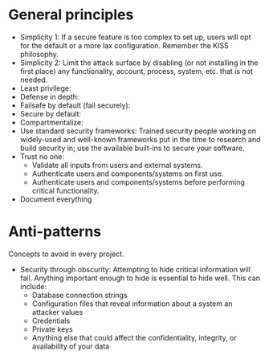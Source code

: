 # General principles

* Simplicity 1: If a secure feature is too complex to set up, users will opt for the default or a more lax configuration. Remember the KISS philosophy.
* Simplicity 2: Limit the attack surface by disabling (or not installing in the first place) any functionality, account, process, system, etc. that is not needed.
* Least privilege: 
* Defense in depth: 
* Failsafe by default (fail securely):
* Secure by default: 
* Compartmentalize: 
* Use standard security frameworks: Trained security people working on widely-used and well-known frameworks put in the time to research and build security in; use the available built-ins to secure your software.
* Trust no one:
  * Validate all inputs from users and external systems.
  * Authenticate users and components/systems on first use.
  * Authenticate users and components/systems before performing critical functionality.
* Document everything


# Anti-patterns
Concepts to avoid in every project.

* Security through obscurity: Attempting to hide critical information will fail. Anything important enough to hide is essential to hide well. This can include:
  * Database connection strings
  * Configuration files that reveal information about a system an attacker values
  * Credentials
  * Private keys
  * Anything else that could affect the confidentiality, integrity, or availability of your data
